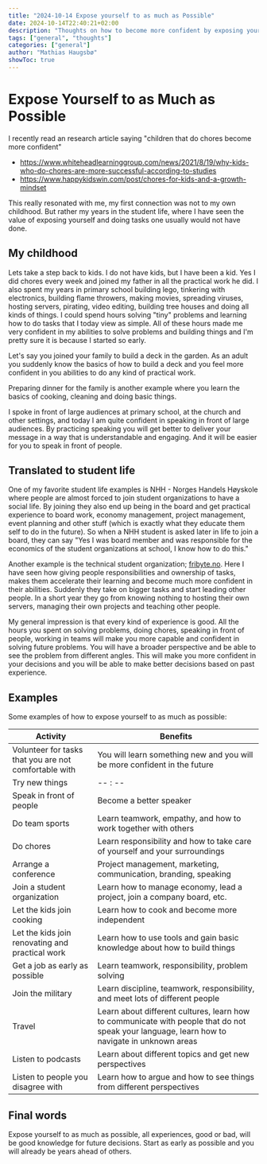 ```yaml
---
title: "2024-10-14 Expose yourself to as much as Possible"
date: 2024-10-14T22:40:21+02:00
description: "Thoughts on how to become more confident by exposing yourself to as much as possible"
tags: ["general", "thoughts"]
categories: ["general"]
author: "Mathias Haugsbø"
showToc: true
---
```


# Expose Yourself to as Much as Possible

I recently read an research article saying "children that do chores become more confident"

- https://www.whiteheadlearninggroup.com/news/2021/8/19/why-kids-who-do-chores-are-more-successful-according-to-studies
- https://www.happykidswin.com/post/chores-for-kids-and-a-growth-mindset

This really resonated with me, my first connection was not to my own childhood. But rather my years in the student life, where I have seen the value of exposing yourself and doing tasks one usually would not have done.

## My childhood

Lets take a step back to kids. I do not have kids, but I have been a kid. Yes I did chores every week and joined my father in all the practical work he did. I also spent my years in primary school building lego, tinkering with electronics, building flame throwers, making movies, spreading viruses, hosting servers, pirating, video editing, building tree houses and doing all kinds of things. I could spend hours solving "tiny" problems and learning how to do tasks that I today view as simple. All of these hours made me very confident in my abilities to solve problems and building things and I'm pretty sure it is because I started so early.

Let's say you joined your family to build a deck in the garden. As an adult you suddenly know the basics of how to build a deck and you feel more confident in you abilities to do any kind of practical work.

Preparing dinner for the family is another example where you learn the basics of cooking, cleaning and doing basic things.

I spoke in front of large audiences at primary school, at the church and other settings, and today I am quite confident in speaking in front of large audiences. By practicing speaking you will get better to deliver your message in a way that is understandable and engaging. And it will be easier for you to speak in front of people.

## Translated to student life

One of my favorite student life examples is NHH - Norges Handels Høyskole where people are almost forced to join student organizations to have a social life. By joining they also end up being in the board and get practical experience to board work, economy management, project management, event planning and other stuff (which is exactly what they educate them self to do in the future). So when a NHH student is asked later in life to join a board, they can say "Yes I was board member and was responsible for the economics of the student organizations at school, I know how to do this."

Another example is the technical student organization; [fribyte.no](https://fribyte.no). Here I have seen how giving people responsibilities and ownership of tasks, makes them accelerate their learning and become much more confident in their abilities. Suddenly they take on bigger tasks and start leading other people. In a short year they go from knowing nothing to hosting their own servers, managing their own projects and teaching other people.

My general impression is that every kind of experience is good. All the hours you spent on solving problems, doing chores, speaking in front of people, working in teams will make you more capable and confident in solving future problems. You will have a broader perspective and be able to see the problem from different angles. This will make you more confident in your decisions and you will be able to make better decisions based on past experience.

## Examples

Some examples of how to expose yourself to as much as possible:

| Activity                                              | Benefits                                                                                                                                     |
| ----------------------------------------------------- | -------------------------------------------------------------------------------------------------------------------------------------------- |
| Volunteer for tasks that you are not comfortable with | You will learn something new and you will be more confident in the future                                                                    |
| Try new things                                        | -- : --                                                                                                                                      |
| Speak in front of people                              | Become a better speaker                                                                                                                      |
| Do team sports                                        | Learn teamwork, empathy, and how to work together with others                                                                                |
| Do chores                                             | Learn responsibility and how to take care of yourself and your surroundings                                                                  |
| Arrange a conference                                  | Project management, marketing, communication, branding, speaking                                                                             |
| Join a student organization                           | Learn how to manage economy, lead a project, join a company board, etc.                                                                      |
| Let the kids join cooking                             | Learn how to cook and become more independent                                                                                                |
| Let the kids join renovating and practical work       | Learn how to use tools and gain basic knowledge about how to build things                                                                    |
| Get a job as early as possible                        | Learn teamwork, responsibility, problem solving                                                                                              |
| Join the military                                     | Learn discipline, teamwork, responsibility, and meet lots of different people                                                                |
| Travel                                                | Learn about different cultures, learn how to communicate with people that do not speak your language, learn how to navigate in unknown areas |
| Listen to podcasts                                    | Learn about different topics and get new perspectives                                                                                        |
| Listen to people you disagree with                    | Learn how to argue and how to see things from different perspectives                                                                         |

## Final words

Expose yourself to as much as possible, all experiences, good or bad, will be good knowledge for future decisions. Start as early as possible and you will already be years ahead of others.
